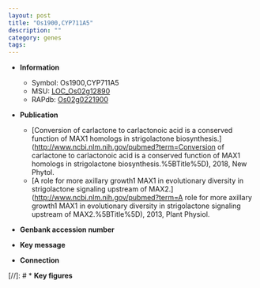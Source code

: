 ```yaml
---
layout: post
title: "Os1900,CYP711A5"
description: ""
category: genes
tags: 
---
```


* **Information**  
    + Symbol: Os1900,CYP711A5  
    + MSU: [LOC_Os02g12890](http://rice.uga.edu/cgi-bin/ORF_infopage.cgi?orf=LOC_Os02g12890)  
    + RAPdb: [Os02g0221900](http://rapdb.dna.affrc.go.jp/viewer/gbrowse_details/irgsp1?name=Os02g0221900)  

* **Publication**  
    + [Conversion of carlactone to carlactonoic acid is a conserved function of MAX1 homologs in strigolactone biosynthesis.](http://www.ncbi.nlm.nih.gov/pubmed?term=Conversion of carlactone to carlactonoic acid is a conserved function of MAX1 homologs in strigolactone biosynthesis.%5BTitle%5D), 2018, New Phytol.
    + [A role for more axillary growth1 MAX1 in evolutionary diversity in strigolactone signaling upstream of MAX2.](http://www.ncbi.nlm.nih.gov/pubmed?term=A role for more axillary growth1 MAX1 in evolutionary diversity in strigolactone signaling upstream of MAX2.%5BTitle%5D), 2013, Plant Physiol.

* **Genbank accession number**  

* **Key message**  

* **Connection**  

[//]: # * **Key figures**  


